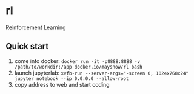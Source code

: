 # rl
Reinforcement Learning

Quick start
-----------
1. come into docker: `docker run -it -p8888:8888 -v /path/to/workdir:/app docker.io/maysnow/rl bash`
2. launch jupyterlab: `xvfb-run --server-args="-screen 0, 1024x768x24" jupyter notebook --ip 0.0.0.0 --allow-root`
3. copy address to web and start coding